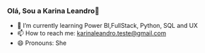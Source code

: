 ### Olá, Sou a Karina Leandro👋

- 🌱 I’m currently learning Power BI,FullStack, Python, SQL and UX
- 📫 How to reach me: karinaleandro.teste@gmail.com
- 😄 Pronouns: She

